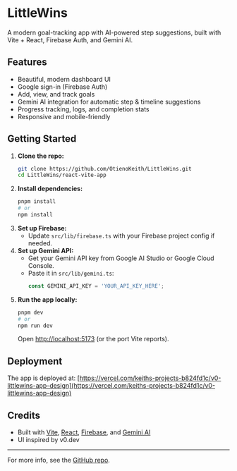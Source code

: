# LittleWins

A modern goal-tracking app with AI-powered step suggestions, built with Vite + React, Firebase Auth, and Gemini AI.


## Features
- Beautiful, modern dashboard UI
- Google sign-in (Firebase Auth)
- Add, view, and track goals
- Gemini AI integration for automatic step & timeline suggestions
- Progress tracking, logs, and completion stats
- Responsive and mobile-friendly

## Getting Started

1. **Clone the repo:**
   ```sh
   git clone https://github.com/OtienoKeith/LittleWins.git
   cd LittleWins/react-vite-app
   ```
2. **Install dependencies:**
   ```sh
   pnpm install
   # or
   npm install
   ```
3. **Set up Firebase:**
   - Update `src/lib/firebase.ts` with your Firebase project config if needed.
4. **Set up Gemini API:**
   - Get your Gemini API key from Google AI Studio or Google Cloud Console.
   - Paste it in `src/lib/gemini.ts`:
     ```js
     const GEMINI_API_KEY = 'YOUR_API_KEY_HERE';
     ```
5. **Run the app locally:**
   ```sh
   pnpm dev
   # or
   npm run dev
   ```
   Open [http://localhost:5173](http://localhost:5173) (or the port Vite reports).

## Deployment

The app is deployed at:
[https://vercel.com/keiths-projects-b824fd1c/v0-littlewins-app-design](https://vercel.com/keiths-projects-b824fd1c/v0-littlewins-app-design)

## Credits
- Built with [Vite](https://vitejs.dev/), [React](https://react.dev/), [Firebase](https://firebase.google.com/), and [Gemini AI](https://ai.google.dev/)
- UI inspired by v0.dev

---

For more info, see the [GitHub repo](https://github.com/OtienoKeith/LittleWins).
